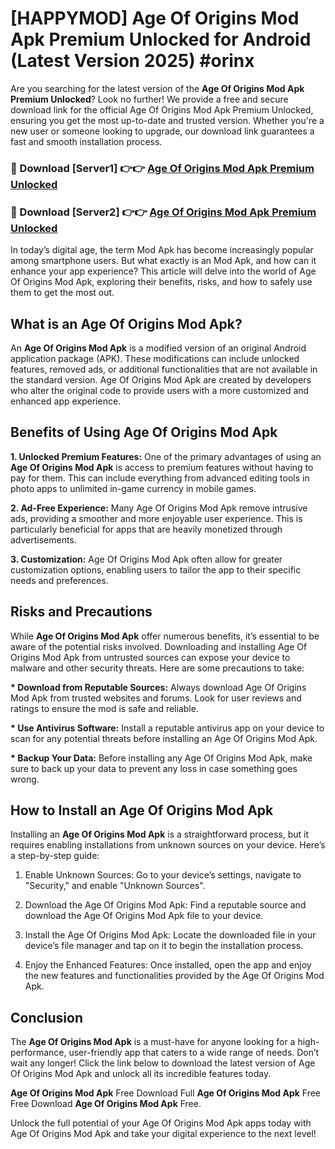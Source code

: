# [HAPPYMOD] Age Of Origins Mod Apk Premium Unlocked for Android (Latest Version 2025) #orinx

Are you searching for the latest version of the <strong>Age Of Origins Mod Apk Premium Unlocked</strong>? Look no further! We provide a free and secure download link for the official Age Of Origins Mod Apk Premium Unlocked, ensuring you get the most up-to-date and trusted version. Whether you're a new user or someone looking to upgrade, our download link guarantees a fast and smooth installation process.


<h3>🔴 Download [Server1] 👉👉 <a href="https://appsnew.pages.dev?q=Age+Of+Origins+Mod+Apk">Age Of Origins Mod Apk Premium Unlocked</a></h3>

<h3>🔴 Download [Server2] 👉👉 <a href="https://appsnew.pages.dev?q=Age+Of+Origins+Mod+Apk">Age Of Origins Mod Apk Premium Unlocked</a></h3>


In today’s digital age, the term Mod Apk has become increasingly popular among smartphone users. But what exactly is an Mod Apk, and how can it enhance your app experience? This article will delve into the world of Age Of Origins Mod Apk, exploring their benefits, risks, and how to safely use them to get the most out.


<h2>What is an Age Of Origins Mod Apk?</h2>

An <strong>Age Of Origins Mod Apk</strong> is a modified version of an original Android application package (APK). These modifications can include unlocked features, removed ads, or additional functionalities that are not available in the standard version. Age Of Origins Mod Apk are created by developers who alter the original code to provide users with a more customized and enhanced app experience.


<h2>Benefits of Using Age Of Origins Mod Apk</h2>

<strong> 1. Unlocked Premium Features:</strong> One of the primary advantages of using an <strong>Age Of Origins Mod Apk</strong> is access to premium features without having to pay for them. This can include everything from advanced editing tools in photo apps to unlimited in-game currency in mobile games.

<strong> 2. Ad-Free Experience:</strong> Many Age Of Origins Mod Apk remove intrusive ads, providing a smoother and more enjoyable user experience. This is particularly beneficial for apps that are heavily monetized through advertisements.

<strong> 3. Customization:</strong> Age Of Origins Mod Apk often allow for greater customization options, enabling users to tailor the app to their specific needs and preferences.


<h2>Risks and Precautions</h2>

While <strong>Age Of Origins Mod Apk</strong> offer numerous benefits, it’s essential to be aware of the potential risks involved. Downloading and installing Age Of Origins Mod Apk from untrusted sources can expose your device to malware and other security threats. Here are some precautions to take:

<strong> * Download from Reputable Sources:</strong> Always download Age Of Origins Mod Apk from trusted websites and forums. Look for user reviews and ratings to ensure the mod is safe and reliable.

<strong> * Use Antivirus Software:</strong> Install a reputable antivirus app on your device to scan for any potential threats before installing an Age Of Origins Mod Apk.

<strong> * Backup Your Data:</strong> Before installing any Age Of Origins Mod Apk, make sure to back up your data to prevent any loss in case something goes wrong.


<h2>How to Install an Age Of Origins Mod Apk</h2>

Installing an <strong>Age Of Origins Mod Apk</strong> is a straightforward process, but it requires enabling installations from unknown sources on your device. Here’s a step-by-step guide:

 1. Enable Unknown Sources: Go to your device’s settings, navigate to "Security," and enable "Unknown Sources".

 2. Download the Age Of Origins Mod Apk: Find a reputable source and download the Age Of Origins Mod Apk file to your device.

 3. Install the Age Of Origins Mod Apk: Locate the downloaded file in your device’s file manager and tap on it to begin the installation process.

 4. Enjoy the Enhanced Features: Once installed, open the app and enjoy the new features and functionalities provided by the Age Of Origins Mod Apk.


<h2><strong>Conclusion</strong></h2>

The <strong>Age Of Origins Mod Apk</strong> is a must-have for anyone looking for a high-performance, user-friendly app that caters to a wide range of needs. Don’t wait any longer! Click the link below to download the latest version of Age Of Origins Mod Apk and unlock all its incredible features today.

<strong>Age Of Origins Mod Apk</strong> Free Download Full <strong>Age Of Origins Mod Apk</strong> Free Free Download <strong>Age Of Origins Mod Apk</strong> Free.

Unlock the full potential of your Age Of Origins Mod Apk apps today with Age Of Origins Mod Apk and take your digital experience to the next level!